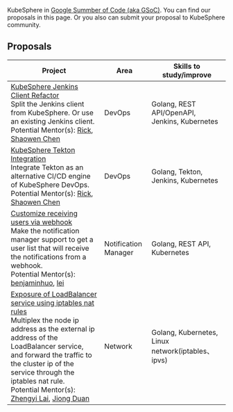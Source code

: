 KubeSphere in [Google Summber of Code (aka GSoC)](https://summerofcode.withgoogle.com/). You can find our proposals in this page. Or you also can submit your proposal to KubeSphere community.

## Proposals

| Project | Area | Skills to study/improve |
| --- | --- | --- |
| [KubeSphere Jenkins Client Refactor](kubeSphere-jenkins-client-refactor.md) <br/>Split the Jenkins client from KubeSphere. Or use an existing Jenkins client. </br>Potential Mentor(s): [Rick](https://github.com/LinuxSuRen/), [Shaowen Chen](https://github.com/shaowenchen/)| DevOps | Golang, REST API/OpenAPI, Jenkins, Kubernetes |
| [KubeSphere Tekton Integration](kubeSphere-tekton-integration.md) <br/>Integrate Tekton as an alternative CI/CD engine of KubeSphere DevOps. <br/>Potential Mentor(s): [Rick](https://github.com/LinuxSuRen/), [Shaowen Chen](https://github.com/shaowenchen/)| DevOps | Golang, Tekton, Jenkins, Kubernetes |
| [Customize receiving users via webhook](customize-receiving-users-via-webhook.md) <br/>Make the notification manager support to get a user list that will receive the notifications from a webhook. <br/> Potential Mentor(s): [benjaminhuo](https://github.com/benjaminhuo), [lei](https://github.com/wanjunlei)| Notification Manager | Golang, REST API, Kubernetes |
| [Exposure of LoadBalancer service using iptables nat rules](exposure-of-loadBalancer-service-using-iptables-nat-rules.md) <br/>Multiplex the node ip address as the external ip address of the LoadBalancer service, and forward the traffic to the cluster ip of the service through the iptables nat rule. <br/>Potential Mentor(s): [Zhengyi Lai](https://github.com/zheng1), [Jiong Duan](https://github.com/duanjiong)| Network | Golang, Kubernetes, Linux network(iptables、ipvs) |
